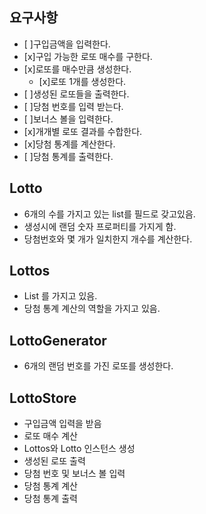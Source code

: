 ## 요구사항

* [ ]구입금액을 입력한다.  
* [x]구입 가능한 로또 매수를 구한다.  
* [x]로또를 매수만큼 생성한다.  
  * [x]로또 1개를 생성한다.  
* [ ]생성된 로또들을 출력한다.  
* [ ]당첨 번호를 입력 받는다.  
* [ ]보너스 볼을 입력한다.  
* [x]개개별 로또 결과를 수합한다.  
* [x]당첨 통계를 계산한다.  
* [ ]당첨 통계를 출력한다.

## Lotto
- 6개의 수를 가지고 있는 list를 필드로 갖고있음.
- 생성시에 랜덤 숫자 프로퍼티를 가지게 함.
- 당첨번호와 몇 개가 일치한지 개수를 계산한다.

## Lottos
- List<Lotto> 를 가지고 있음.
- 당첨 통계 계산의 역할을 가지고 있음.

## LottoGenerator
- 6개의 랜덤 번호를 가진 로또를 생성한다.

## LottoStore
- 구입금액 입력을 받음
- 로또 매수 계산
- Lottos와 Lotto 인스턴스 생성
- 생성된 로또 출력
- 당첨 번호 및 보너스 볼 입력
- 당첨 통계 계산
- 당첨 통계 출력